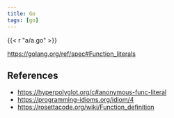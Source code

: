 ```yaml
---
title: Go
tags: [go]
---
```


{{< r "a/a.go" >}}

<https://golang.org/ref/spec#Function_literals>

## References

- <https://hyperpolyglot.org/c#anonymous-func-literal>
- <https://programming-idioms.org/idiom/4>
- <https://rosettacode.org/wiki/Function_definition>

